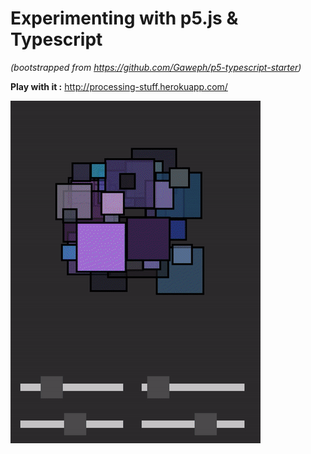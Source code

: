 # Experimenting with p5.js & Typescript

_(bootstrapped from https://github.com/Gaweph/p5-typescript-starter)_

**Play with it :** http://processing-stuff.herokuapp.com/

![Result](./shapes.gif)
